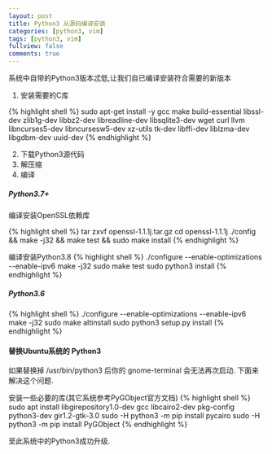 ```yaml
---
layout: post
title: Python3 从源码编译安装
categories: [python3, vim]
tags: [python3, vim]
fullview: false
comments: true
---
```


系统中自带的Python3版本忒低,让我们自已编译安装符合需要的新版本

1. 安装需要的C库

{% highlight shell %}
sudo apt-get install -y gcc make build-essential libssl-dev zlib1g-dev libbz2-dev libreadline-dev libsqlite3-dev wget curl llvm libncurses5-dev libncursesw5-dev xz-utils tk-dev libffi-dev liblzma-dev libgdbm-dev uuid-dev
{% endhighlight %}

2. 下载Python3源代码
3. 解压缩
4. 编译

##### Python3.7+
编译安装OpenSSL依赖库

{% highlight shell %}
tar zxvf openssl-1.1.1j.tar.gz
cd openssl-1.1.1j
./config && make -j32 && make test && sudo make install
{% endhighlight %}

编译安装Python3.8
{% highlight shell %}
./configure --enable-optimizations --enable-ipv6
make -j32
sudo make test
sudo python3 install
{% endhighlight %}

##### Python3.6
{% highlight shell %}
./configure --enable-optimizations --enable-ipv6
make -j32
sudo make altinstall
sudo python3 setup.py install
{% endhighlight %}


#### 替换Ubuntu系统的 Python3

如果替换掉 /usr/bin/python3 后你的 gnome-terminal 会无法再次启动. 下面来解决这个问题.

安装一些必要的库(其它系统参考PyGObject官方文档)
{% highlight shell %}
sudo apt install libgirepository1.0-dev gcc libcairo2-dev pkg-config python3-dev gir1.2-gtk-3.0
sudo -H python3 -m pip install pycairo
sudo -H python3 -m pip install PyGObject
{% endhighlight %}

至此系统中的Python3成功升级.
